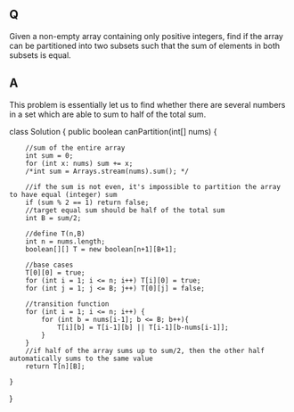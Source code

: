 ## Q
 
Given a non-empty array containing only positive integers, find if the array can be partitioned into two subsets such that the sum of elements in both subsets is equal.




## A
 
This problem is essentially let us to find whether there are several numbers in a set which are able to sum to half of the total sum.

class Solution {
    public boolean canPartition(int[] nums) {
         
        //sum of the entire array
        int sum = 0; 
        for (int x: nums) sum += x;  
        /*int sum = Arrays.stream(nums).sum(); */
        
        //if the sum is not even, it's impossible to partition the array to have equal (integer) sum
        if (sum % 2 == 1) return false;
        //target equal sum should be half of the total sum
        int B = sum/2;
        
        //define T(n,B)
        int n = nums.length;
        boolean[][] T = new boolean[n+1][B+1];        
        
        //base cases
        T[0][0] = true;
        for (int i = 1; i <= n; i++) T[i][0] = true;
        for (int j = 1; j <= B; j++) T[0][j] = false;
        
        //transition function
        for (int i = 1; i <= n; i++) {
            for (int b = nums[i-1]; b <= B; b++){
                T[i][b] = T[i-1][b] || T[i-1][b-nums[i-1]]; 
            }
        }
        //if half of the array sums up to sum/2, then the other half automatically sums to the same value
        return T[n][B];

    }
}
